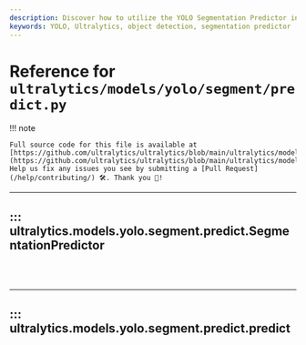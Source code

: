 ```yaml
---
description: Discover how to utilize the YOLO Segmentation Predictor in Ultralytics. Enhance your objects detection skills with us.
keywords: YOLO, Ultralytics, object detection, segmentation predictor
---
```


# Reference for `ultralytics/models/yolo/segment/predict.py`

!!! note

    Full source code for this file is available at [https://github.com/ultralytics/ultralytics/blob/main/ultralytics/models/yolo/segment/predict.py](https://github.com/ultralytics/ultralytics/blob/main/ultralytics/models/yolo/segment/predict.py). Help us fix any issues you see by submitting a [Pull Request](/help/contributing/) 🛠️. Thank you 🙏!

---
## ::: ultralytics.models.yolo.segment.predict.SegmentationPredictor
<br><br>

---
## ::: ultralytics.models.yolo.segment.predict.predict
<br><br>
